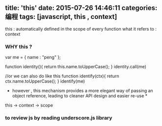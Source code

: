title: 'this'
date: 2015-07-26 14:46:11
categories: 编程
tags: [javascript, this , context]
---
this
  : automatically defined in the scope of every function
  what it refers to : context
### WHY this ?
var me = {
  name : "peng"
};

function identity(){
  return this.name.toUpperCase();
}
identity.call(me)

//or we can also do like this
function identify(ctx){
  return ctx.name.toUpperCase();
}
identify(me)

* however , this mechanism provides a more elegant way of passing an object reference, leading to cleaner API design and easier re-use *

this -> context -> scope


### to review js by reading underscore.js library
